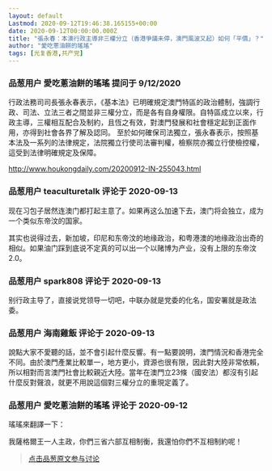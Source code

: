 ```yaml
---
layout: default
Lastmod: 2020-09-12T19:46:38.165155+00:00
date: 2020-09-12T00:00:00.000Z
title: "張永春：本澳行政主導非三權分立（香港爭議未停，澳門風波又起）如何「平價」？"
author: "愛吃蔥油餅的瑤瑤"
tags: [光复香港,共产党]
---
```



### 品葱用户 **愛吃蔥油餅的瑤瑤** 提问于 9/12/2020
    
行政法務司司長張永春表示，《基本法》已明確規定澳門特區的政治體制，強調行政、司法、立法三者之間並非三權分立，而是各有自身權限。自特區成立以來，行政主導，三權相互配合及制約，且恆之有效，對澳門發展和社會穩定起到正面作用，亦得到社會各界了解及認同。 至於如何確保司法獨立，張永春表示，按照基本法及一系列的法律規定，法院獨立行使司法審判權，檢察院亦獨立行使檢控權，這受到法律明確規定及保障。  
  
http://www.houkongdaily.com/20200912-IN-255043.html
    
                

### 品葱用户 **teaculturetalk** 评论于 2020-09-13
        
现在习包子居然连澳门都打起主意了。如果再这么加速下去，澳门将会独立，成为一个类似东帝汶的国家。  
  
其实也说得过去，新加坡，印尼和东帝汶的地缘政治，和粤港澳的地缘政治出奇的相似。如果油门踩到底说不定真的可以出一个以赌博为产业，没有上限的东帝汶2.0。
        
                

### 品葱用户 **spark808** 评论于 2020-09-13
        
别行政主导了，直接说党领导一切吧，中联办就是党委的化名，国安署就是政法委。
        
                

### 品葱用户 **海南雞飯** 评论于 2020-09-13
        
說點大家不愛聽的話，並不會引起什麼反響。有一點要說明，澳門情況和香港完全不同。由於澳門產業比較單一，地方更小，資源也很有限，因此對大陸非常依賴，所以相對而言澳門社會比較親近大陸。當年在澳門立23條（國安法）都沒有引起什麼反對聲浪，就更不用說這個對三權分立的重現定義了。
        
                

### 品葱用户 **愛吃蔥油餅的瑤瑤** 评论于 2020-09-12
        
瑤瑤來翻譯一下：  
  
我薩格爾王一人主政，你們三省六部互相制衡，我還怕你們不互相制約呢！
        
                





> [点击品葱原文参与讨论](https://pincong.rocks/question/30920)

